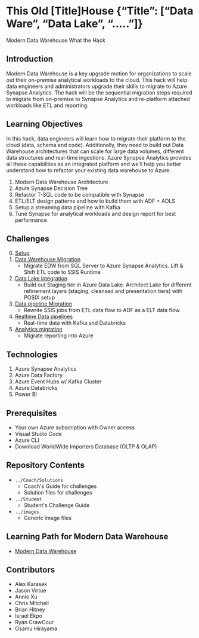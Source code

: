 # This Old [Title]House  {“Title”: [“Data Ware”, “Data Lake”, “…..”]}
Modern Data Warehouse What the Hack

## Introduction
Modern Data Warehouse is a key upgrade motion for organizations to scale out their on-premise analytical workloads to the cloud.  This hack will help data engineers and administrators upgrade their skills to migrate to Azure Synapse Analytics. The hack will be the sequential migration steps required to migrate from on-premise to Synapse Analytics and re-platform attached workloads like ETL and reporting.

## Learning Objectives
In this hack, data engineers will learn how to migrate their platform to the cloud (data, schema and code).  Additionally, they need to build out Data Warehouse architectures that can scale for large data volumes, different data structures and real-time ingestions.  Azure Synapse Analytics provides all these capabilities as an integrated platform and we'll help you better understand how to refactor your existing data warehouse to Azure.  
1. Modern Data Warehouse Architecture
1. Azure Synapse Decision Tree
1. Refactor T-SQL code to be compatible with Synapse
1. ETL/ELT design patterns and how to build them with ADF + ADLS
1. Setup a streaming data pipeline with Kafka
1. Tune Synapse for analytical workloads and design report for best performance

## Challenges

0. [Setup](./Student/Challenges/Challenge0/readme.md)
1. [Data Warehouse Migration](./Student/Challenges/Challenge1/readme.md)
   - Migrate EDW from SQL Server to Azure Synapse Analytics.  Lift & Shift ETL code to SSIS Runtime
1. [Data Lake integration](./Student/Challenges/Challenge2/README.md)
   - Build out Staging tier in Azure Data Lake.  Architect Lake for different refinement layers (staging, cleansed and presentation tiers) with POSIX setup
1. [Data pipeline Migration](./Student/Challenges/Challenge3/README.md) 
   - Rewrite SSIS jobs from ETL data flow  to ADF as a ELT data flow.
1. [Realtime Data pipelines](./Student/Challenges/Challenge4/README.md)
   - Real-time data with Kafka and Databricks
1. [Analytics migration](./Student/Challenges/Challenge5/README.md)
   - Migrate reporting into Azure

## Technologies
1. Azure Synapse Analytics
2. Azure Data Factory
3. Azure Event Hubs w/ Kafka Cluster
4. Azure Databricks
5. Power BI

## Prerequisites
- Your own Azure subscription with Owner access
- Visual Studio Code
- Azure CLI
- Download WorldWide Importers Database (OLTP & OLAP)

## Repository Contents
- `../Coach/Solutions`
  - Coach's Guide for challenges
  - Solution files for challenges
- `../Student`
  - Student's Challenge Guide
- `../images`
  - Generic image files

## Learning Path for Modern Data Warehouse

- [Modern Data Warehouse](https://microsoft.github.io/PartnerResources/skilling/data-analytics-ai/modern-analytics-academy)


## Contributors
- Alex Karasek
- Jason Virtue
- Annie Xu
- Chris Mitchell
- Brian Hitney
- Israel Ekpo
- Ryan CrawCour
- Osamu Hirayama